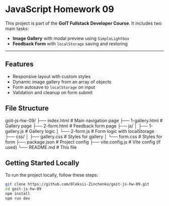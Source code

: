 # JavaScript Homework 09

This project is part of the **GoIT Fullstack Developer Course**. It includes two
main tasks:

- **Image Gallery** with modal preview using `SimpleLightbox`
- **Feedback Form** with `localStorage` saving and restoring

---

## Features

- Responsive layout with custom styles
- Dynamic image gallery from an array of objects
- Form autosave to `localStorage` on input
- Validation and cleanup on form submit

## File Structure

goit-js-hw-09/ ├── index.html # Main navigation page ├── 1-gallery.html #
Gallery page ├── 2-form.html # Feedback form page ├── js/ │ ├── 1-gallery.js #
Gallery logic │ └── 2-form.js # Form logic with localStorage ├── css/ │ ├──
gallery.css # Styles for gallery │ └── form.css # Styles for form ├──
package.json # Project config ├── vite.config.js # Vite config (if used) └──
README.md # This file

## Getting Started Locally

To run the project locally, follow these steps:

```bash
git clone https://github.com/Oleksii-Zinchenko/goit-js-hw-09.git
cd goit-js-hw-09
npm install
npm run dev
```
